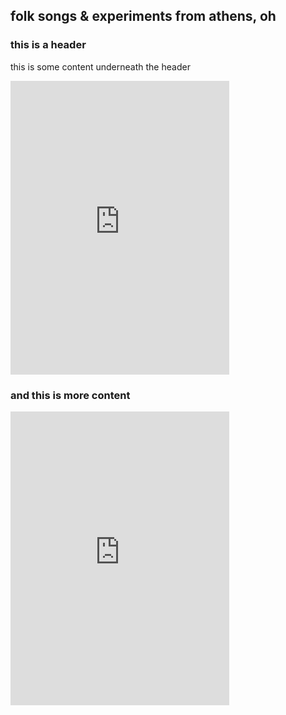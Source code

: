 <title>rat dreams</title>

## folk songs & experiments from athens, oh

### this is a header
this is some content underneath the header

<div>
<iframe style="border: 0; width: 350px; height: 470px;" src="https://bandcamp.com/EmbeddedPlayer/album=1367121190/size=large/bgcol=ffffff/linkcol=333333/tracklist=false/transparent=true/" seamless><a href="https://ratdreams.bandcamp.com/album/six-postcards">Six Postcards by rat dreams</a></iframe>
</div>


### and this is more content

<div>
  <iframe style="border: 0; width: 350px; height: 470px;" src="https://bandcamp.com/EmbeddedPlayer/album=3479343799/size=large/bgcol=ffffff/linkcol=f171a2/tracklist=false/transparent=true/" seamless><a href="https://ratdreams.bandcamp.com/album/in-december">In December by rat dreams</a></iframe>
</div>
